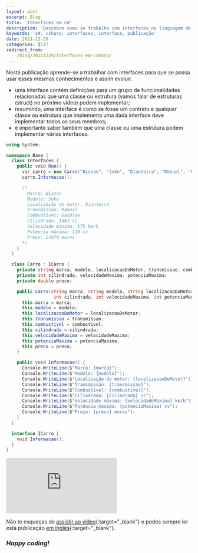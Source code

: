 ```yaml
---
layout: post
excerpt: Blog
title: 'Interfaces em C#'
description: 'Descobre como se trabalha com interfaces na linguagem de programação C#. Obtém respostas às tuas dúvidas com a teoria e os exemplos apresentados.'
keywords: 'c#, csharp, interfaces, interface, publicação'
date: 2021-12-29
categories: [C#]
redirect_from:
  - /blog/20211229/interfaces-em-csharp/
---
```


Nesta publicação aprende-se a trabalhar com interfaces para que se possa usar esses mesmos conhecimentos e assim evoluir.

- uma interface contém definições para um grupo de funcionalidades relacionadas que uma classe ou estrutura (vamos falar de estruturas (struct) no próximo vídeo) podem implementar;
- resumindo, uma interface é como se fosse um contrato e qualquer classe ou estrutura que implementa uma dada interface deve implementar todos os seus membros;
- é importante saber também que uma classe ou uma estrutura podem implementar várias interfaces.

```csharp
using System;

namespace Base {
  class Interfaces {
    public void Run() {
      var carro = new Carro("Nissan", "Juke", "Dianteira", "Manual", "Gasóleo", 1461, 175, 110, 25070);
      carro.Informacao();

      /*
        Marca: Nissan
        Modelo: Juke
        Localização do motor: Dianteira
        Transmissão: Manual
        Combustível: Gasóleo
        Cilindrada: 1461 cc
        Velocidade máxima: 175 km/h
        Potência máxima: 110 cv
        Preço: 25070 euros
      */
    }
  }

  class Carro : ICarro {
    private string marca, modelo, localizacaoDoMotor, transmissao, combustivel;
    private int cilindrada, velocidadeMaxima, potenciaMaxima;
    private double preco;

    public Carro(string marca, string modelo, string localizacaoDoMotor, string transmissao, string combustivel,
                  int cilindrada, int velocidadeMaxima, int potenciaMaxima, double preco) {
      this.marca = marca;
      this.modelo = modelo;
      this.localizacaoDoMotor = localizacaoDoMotor;
      this.transmissao = transmissao;
      this.combustivel = combustivel;
      this.cilindrada = cilindrada;
      this.velocidadeMaxima = velocidadeMaxima;
      this.potenciaMaxima = potenciaMaxima;
      this.preco = preco;
    }

    public void Informacao() {
      Console.WriteLine($"Marca: {marca}");
      Console.WriteLine($"Modelo: {modelo}");
      Console.WriteLine($"Localização do motor: {localizacaoDoMotor}");
      Console.WriteLine($"Transmissão: {transmissao}");
      Console.WriteLine($"Combustível: {combustivel}");
      Console.WriteLine($"Cilindrada: {cilindrada} cc");
      Console.WriteLine($"Velocidade máxima: {velocidadeMaxima} km/h");
      Console.WriteLine($"Potência máxima: {potenciaMaxima} cv");
      Console.WriteLine($"Preço: {preco} euros");
    }
  }

  interface ICarro {
    void Informacao();
  }
}
```

<div class="video-container">
  <iframe src="https://www.youtube.com/embed/mPUUj1xwe7U" frameborder="0" allowfullscreen></iframe>
</div>

Não te esqueças de [assistir ao vídeo](https://youtu.be/mPUUj1xwe7U){:target="\_blank"} e podes sempre ler esta publicação [em inglês](https://nelsonsilvadev.com/blog/interfaces-in-csharp/){:target="\_blank"}.

### _Happy coding!_
